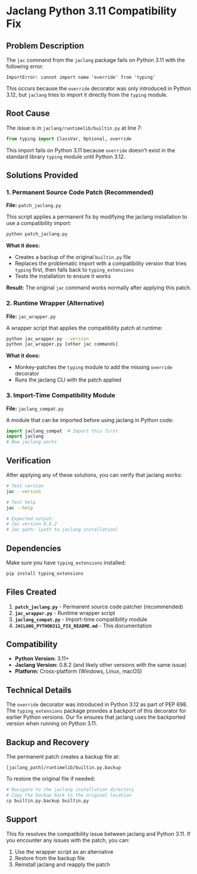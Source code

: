 # Jaclang Python 3.11 Compatibility Fix

## Problem Description

The `jac` command from the `jaclang` package fails on Python 3.11 with the following error:

```
ImportError: cannot import name 'override' from 'typing'
```

This occurs because the `override` decorator was only introduced in Python 3.12, but `jaclang` tries to import it directly from the `typing` module.

## Root Cause

The issue is in `jaclang/runtimelib/builtin.py` at line 7:

```python
from typing import ClassVar, Optional, override
```

This import fails on Python 3.11 because `override` doesn't exist in the standard library `typing` module until Python 3.12.

## Solutions Provided

### 1. Permanent Source Code Patch (Recommended)

**File:** `patch_jaclang.py`

This script applies a permanent fix by modifying the jaclang installation to use a compatibility import:

```bash
python patch_jaclang.py
```

**What it does:**
- Creates a backup of the original `builtin.py` file
- Replaces the problematic import with a compatibility version that tries `typing` first, then falls back to `typing_extensions`
- Tests the installation to ensure it works

**Result:** The original `jac` command works normally after applying this patch.

### 2. Runtime Wrapper (Alternative)

**File:** `jac_wrapper.py`

A wrapper script that applies the compatibility patch at runtime:

```bash
python jac_wrapper.py --version
python jac_wrapper.py [other jac commands]
```

**What it does:**
- Monkey-patches the `typing` module to add the missing `override` decorator
- Runs the jaclang CLI with the patch applied

### 3. Import-Time Compatibility Module

**File:** `jaclang_compat.py`

A module that can be imported before using jaclang in Python code:

```python
import jaclang_compat  # Import this first
import jaclang
# Now jaclang works
```

## Verification

After applying any of these solutions, you can verify that jaclang works:

```bash
# Test version
jac --version

# Test help
jac --help

# Expected output:
# Jac version 0.8.2
# Jac path: [path to jaclang installation]
```

## Dependencies

Make sure you have `typing_extensions` installed:

```bash
pip install typing_extensions
```

## Files Created

1. **`patch_jaclang.py`** - Permanent source code patcher (recommended)
2. **`jac_wrapper.py`** - Runtime wrapper script
3. **`jaclang_compat.py`** - Import-time compatibility module
4. **`JACLANG_PYTHON311_FIX_README.md`** - This documentation

## Compatibility

- **Python Version:** 3.11+
- **Jaclang Version:** 0.8.2 (and likely other versions with the same issue)
- **Platform:** Cross-platform (Windows, Linux, macOS)

## Technical Details

The `override` decorator was introduced in Python 3.12 as part of PEP 698. The `typing_extensions` package provides a backport of this decorator for earlier Python versions. Our fix ensures that jaclang uses the backported version when running on Python 3.11.

## Backup and Recovery

The permanent patch creates a backup file at:
```
[jaclang_path]/runtimelib/builtin.py.backup
```

To restore the original file if needed:
```bash
# Navigate to the jaclang installation directory
# Copy the backup back to the original location
cp builtin.py.backup builtin.py
```

## Support

This fix resolves the compatibility issue between jaclang and Python 3.11. If you encounter any issues with the patch, you can:

1. Use the wrapper script as an alternative
2. Restore from the backup file
3. Reinstall jaclang and reapply the patch 